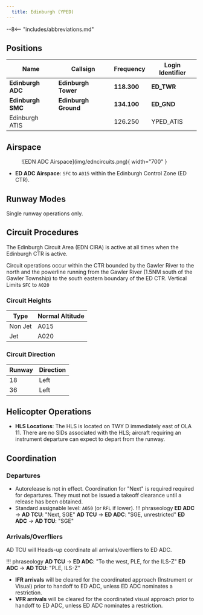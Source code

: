 ```yaml
---
  title: Edinburgh (YPED)
---
```


--8<-- "includes/abbreviations.md"

## Positions

| Name                | Callsign               | Frequency      | Login Identifier     |
| ------------------- | ---------------------- | -------------- | -------------------- |
| **Edinburgh ADC**   | **Edinburgh Tower**    | **118.300**    | **ED_TWR**           |
| **Edinburgh SMC**   | **Edinburgh Ground**   | **134.100**    | **ED_GND**           |
| Edinburgh ATIS      |                        | 126.250        | YPED_ATIS            |

## Airspace
<figure markdown>
![EDN ADC Airspace](img/edncircuits.png){ width="700" }
</figure>

- **ED ADC Airspace**: `SFC` to `A015` within the Edinburgh Control Zone (ED CTR).

## Runway Modes
Single runway operations only.

## Circuit Procedures

The Edinburgh Circuit Area (EDN CIRA) is active at all times when the Edinburgh CTR is active.

Circuit operations occur within the CTR bounded by the Gawler River to the north and the powerline running from the Gawler River (1.5NM south of the Gawler Township) to the south eastern boundary of the ED CTR. Vertical Limits `SFC` to `A020`

### Circuit Heights
| Type    | Normal Altitude |
| ------- | --------------- |
| Non Jet | A015            |
| Jet     | A020            |


### Circuit Direction

| Runway | Direction |
| ------ | --------- |
| 18     | Left      |
| 36     | Left      |

## Helicopter Operations
- **HLS Locations**: The HLS is located on TWY D immediately east of OLA 11. There are no SIDs associated with the HLS; aircraft requiring an instrument departure can expect to depart from the runway.

## Coordination

### Departures

- Autorelease is not in effect. Coordination for "Next" is required required for departures. They must not be issued a takeoff clearance until a release has been obtained.
- Standard assignable level: `A050` (or `RFL` if lower).
!!! phraseology
    <span class="hotline">**ED ADC** -> **AD TCU**</span>: "Next, SGE"
    <span class="hotline">**AD TCU** -> **ED ADC**</span>: "SGE, unrestricted"
    <span class="hotline">**ED ADC** -> **AD TCU**</span>: "SGE"

### Arrivals/Overfliers

AD TCU will Heads-up coordinate all arrivals/overfliers to ED ADC.

!!! phraseology
    <span class="hotline">**AD TCU** -> **ED ADC**</span>: "To the west, PLE, for the ILS-Z"
    <span class="hotline">**ED ADC** -> **AD TCU**</span>: "PLE, ILS-Z"

- **IFR arrivals** will be cleared for the coordinated approach (Instrument or Visual) prior to handoff to ED ADC, unless ED ADC nominates a restriction.
- **VFR arrivals** will be cleared for the coordinated visual approach prior to handoff to ED ADC, unless ED ADC nominates a restriction.
